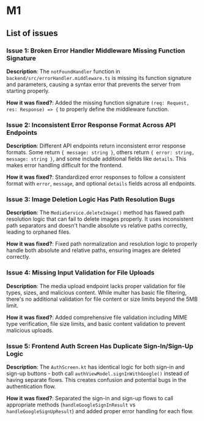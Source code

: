 # M1

## List of issues

### Issue 1: Broken Error Handler Middleware Missing Function Signature

**Description**: The `notFoundHandler` function in `backend/src/errorHandler.middleware.ts` is missing its function signature and parameters, causing a syntax error that prevents the server from starting properly.

**How it was fixed?**: Added the missing function signature `(req: Request, res: Response) => {` to properly define the middleware function.

### Issue 2: Inconsistent Error Response Format Across API Endpoints

**Description**: Different API endpoints return inconsistent error response formats. Some return `{ message: string }`, others return `{ error: string, message: string }`, and some include additional fields like `details`. This makes error handling difficult for the frontend.

**How it was fixed?**: Standardized error responses to follow a consistent format with `error`, `message`, and optional `details` fields across all endpoints.

### Issue 3: Image Deletion Logic Has Path Resolution Bugs

**Description**: The `MediaService.deleteImage()` method has flawed path resolution logic that can fail to delete images properly. It uses inconsistent path separators and doesn't handle absolute vs relative paths correctly, leading to orphaned files.

**How it was fixed?**: Fixed path normalization and resolution logic to properly handle both absolute and relative paths, ensuring images are deleted correctly.

### Issue 4: Missing Input Validation for File Uploads

**Description**: The media upload endpoint lacks proper validation for file types, sizes, and malicious content. While multer has basic file filtering, there's no additional validation for file content or size limits beyond the 5MB limit.

**How it was fixed?**: Added comprehensive file validation including MIME type verification, file size limits, and basic content validation to prevent malicious uploads.

### Issue 5: Frontend Auth Screen Has Duplicate Sign-In/Sign-Up Logic

**Description**: The `AuthScreen.kt` has identical logic for both sign-in and sign-up buttons - both call `authViewModel.signInWithGoogle()` instead of having separate flows. This creates confusion and potential bugs in the authentication flow.

**How it was fixed?**: Separated the sign-in and sign-up flows to call appropriate methods (`handleGoogleSignInResult` vs `handleGoogleSignUpResult`) and added proper error handling for each flow.
